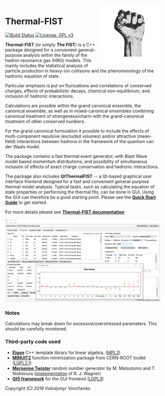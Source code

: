 <img src="logo.png" align="right" />

# Thermal-FIST
[![Build Status](https://travis-ci.org/vlvovch/Thermal-FIST.svg?branch=master)](https://travis-ci.org/vlvovch/Thermal-FIST)
[![License: GPL v3](https://img.shields.io/badge/License-GPL%20v3-blue.svg)](https://www.gnu.org/licenses/gpl-3.0)

**Thermal-FIST** (or simply **The FIST**) is a C++ package designed for a convenient general-purpose analysis within the family of the hadron resonance gas (HRG) models.
This mainly includes the statistical analysis of particle production in heavy-ion collisions and the phenomenology of the hadronic equation of state. 

Particular emphasis is put on fluctuations and correlations of conserved charges, effects of probabilistic decays, chemical non-equilibrium, and inclusion of hadronic interactions.

Calculations are possible within the grand canonical ensemble, the canonical ensemble, as well as in mixed-canonical ensembles combining canonical treatment of strangeness/charm with the grand-canonical treatment of other conserved numbers.

For the grand canonical formulation it possible to include the effects of multi-component repulsive (excluded volumes) and/or attractive (mean-field) interactions between hadrons in the framework of the quantum van der Waals model.

The package contains a fast thermal event generator, with Blast Wave model based momentum distributions, and possibility of simultaneous inclusion of effects of exact charge conservation and hadronic interactions.

The package also includes **QtThermalFIST** -- a Qt-based graphical user interface frontend designed for a fast and convenient general-purpose thermal model analysis. Typical tasks, such as calculating
the equation of state properties or performing the thermal fits,
can be done in GUI. Using the GUI can therefore be a good starting point.
Please see the [**Quick Start Guide**](docs/quickstart.md) to get started.

For more details please see [**Thermal-FIST documentation**](https://fias.uni-frankfurt.de/~vovchenko/project/thermal-fist/doc/)

<p align="center">
  <img src="src/gui/QtThermalFIST/images/QtThermalFIST.png" alt="QtThermalFIST"/>
</p>

### Notes
Calculations may break down for excessive/overstressed parameters.
This should be carefully monitored.

### Third-party code used

- [**Eigen**](http://eigen.tuxfamily.org) C++ template library for linear algebra. ([MPL2](http://www.mozilla.org/MPL/2.0))
- [**MINUIT2**](http://seal.web.cern.ch/seal/snapshot/work-packages/mathlibs/minuit/) function minimization package from CERN-ROOT toolkit ([LGPL2.1](https://root.cern/license))
- [**Mersenne Twister**](http://www.math.sci.hiroshima-u.ac.jp/~m-mat/MT/emt.html) random number generator by M. Matsutomo and T. Nishimura ([implementation](http://www.math.sci.hiroshima-u.ac.jp/~m-mat/MT/VERSIONS/C-LANG/MersenneTwister.h) of R. J. Wagner)
- [**Qt5 framework**](https://www.qt.io) for the GUI frontend ([LGPL3](http://doc.qt.io/qt-5/lgpl.html))

*Copyright (C) 2019  Volodymyr Vovchenko*
